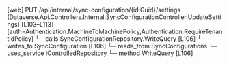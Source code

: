 [web] PUT /api/internal/sync-configuration/{id:Guid}/settings  (Dataverse.Api.Controllers.Internal.SyncConfigurationController.UpdateSettings)  [L103–L113] [auth=Authentication.MachineToMachinePolicy,Authentication.RequireTenantIdPolicy]
  └─ calls SyncConfigurationRepository.WriteQuery [L106]
  └─ writes_to SyncConfiguration [L106]
    └─ reads_from SyncConfigurations
  └─ uses_service IControlledRepository<SyncConfiguration>
    └─ method WriteQuery [L106]

